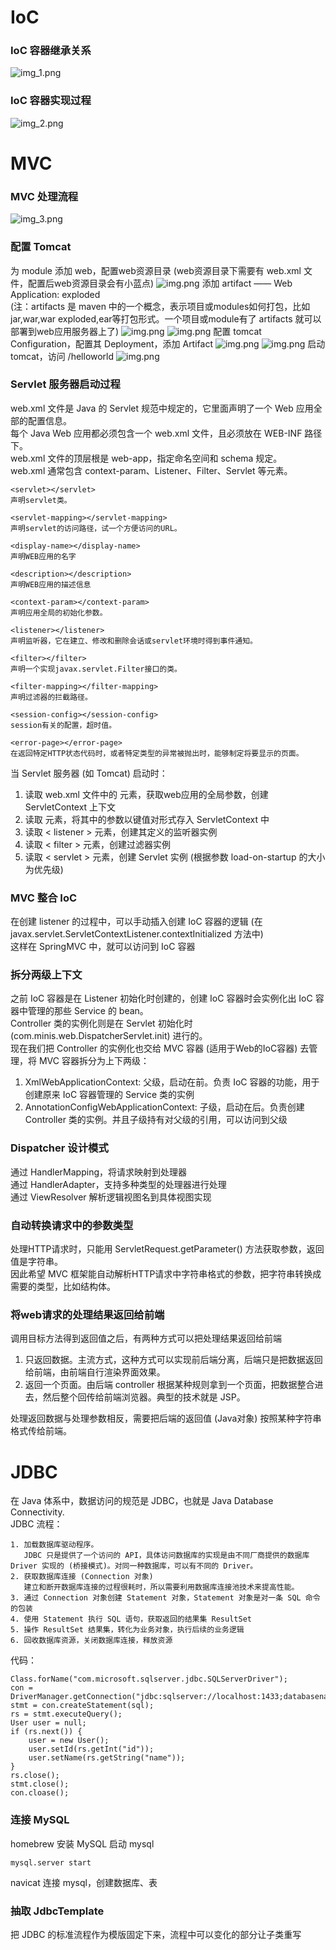 # IoC
### IoC 容器继承关系
![img_1.png](IoC容器继承关系.png)

### IoC 容器实现过程
![img_2.png](IoC容器实现过程.png)



# MVC
### MVC 处理流程
![img_3.png](MVC处理流程.png)


### 配置 Tomcat
为 module 添加 web，配置web资源目录 (web资源目录下需要有 web.xml 文件，配置后web资源目录会有小蓝点)
![img.png](images/img1.png)
添加 artifact —— Web Application: exploded </br>
(注：artifacts 是 maven 中的一个概念，表示项目或modules如何打包，比如jar,war,war exploded,ear等打包形式。一个项目或module有了 artifacts 就可以部署到web应用服务器上了)
![img.png](images/img2.png)
![img.png](images/img3.png)
配置 tomcat Configuration，配置其 Deployment，添加 Artifact
![img.png](images/img4.png)
![img.png](images/img5.png)
启动 tomcat，访问 /helloworld
![img.png](images/img6.png)


### Servlet 服务器启动过程
web.xml 文件是 Java 的 Servlet 规范中规定的，它里面声明了一个 Web 应用全部的配置信息。</br>
每个 Java Web 应用都必须包含一个 web.xml 文件，且必须放在 WEB-INF 路径下。</br>
web.xml 文件的顶层根是 web-app，指定命名空间和 schema 规定。 </br>
web.xml 通常包含 context-param、Listener、Filter、Servlet 等元素。</br>

    <servlet></servlet>
    声明servlet类。    

    <servlet-mapping></servlet-mapping>
    声明servlet的访问路径，试一个方便访问的URL。  

    <display-name></display-name>  
    声明WEB应用的名字    

    <description></description>   
    声明WEB应用的描述信息    

    <context-param></context-param>
    声明应用全局的初始化参数。  

    <listener></listener>
    声明监听器，它在建立、修改和删除会话或servlet环境时得到事件通知。

    <filter></filter>
    声明一个实现javax.servlet.Filter接口的类。    

    <filter-mapping></filter-mapping>
    声明过滤器的拦截路径。

    <session-config></session-config>
    session有关的配置，超时值。

    <error-page></error-page>
    在返回特定HTTP状态代码时，或者特定类型的异常被抛出时，能够制定将要显示的页面。   

当 Servlet 服务器 (如 Tomcat) 启动时：
1. 读取 web.xml 文件中的 <context-param> 元素，获取web应用的全局参数，创建 ServletContext 上下文
2. 读取 <context-param> 元素，将其中的参数以键值对形式存入 ServletContext 中
3. 读取 < listener > 元素，创建其定义的监听器实例
4. 读取 < filter > 元素，创建过滤器实例
5. 读取 < servlet > 元素，创建 Servlet 实例 (根据参数 load-on-startup 的大小为优先级)


### MVC 整合 IoC
在创建 listener 的过程中，可以手动插入创建 IoC 容器的逻辑 (在 javax.servlet.ServletContextListener.contextInitialized 方法中)</br>
这样在 SpringMVC 中，就可以访问到 IoC 容器


### 拆分两级上下文
之前 IoC 容器是在 Listener 初始化时创建的，创建 IoC 容器时会实例化出 IoC 容器中管理的那些 Service 的 bean。</br>
Controller 类的实例化则是在 Servlet 初始化时 (com.minis.web.DispatcherServlet.init) 进行的。</br>
现在我们把 Controller 的实例化也交给 MVC 容器 (适用于Web的IoC容器) 去管理，将 MVC 容器拆分为上下两级：
1. XmlWebApplicationContext: 父级，启动在前。负责 IoC 容器的功能，用于创建原来 IoC 容器管理的 Service 类的实例
2. AnnotationConfigWebApplicationContext: 子级，启动在后。负责创建 Controller 类的实例。并且子级持有对父级的引用，可以访问到父级


### Dispatcher 设计模式
通过 HandlerMapping，将请求映射到处理器 </br>
通过 HandlerAdapter，支持多种类型的处理器进行处理 </br>
通过 ViewResolver 解析逻辑视图名到具体视图实现 </br>


### 自动转换请求中的参数类型
处理HTTP请求时，只能用 ServletRequest.getParameter() 方法获取参数，返回值是字符串。</br>
因此希望 MVC 框架能自动解析HTTP请求中字符串格式的参数，把字符串转换成需要的类型，比如结构体。</br>


### 将web请求的处理结果返回给前端
调用目标方法得到返回值之后，有两种方式可以把处理结果返回给前端
1. 只返回数据。主流方式，这种方式可以实现前后端分离，后端只是把数据返回给前端，由前端自行渲染界面效果。
2. 返回一个页面。由后端 controller 根据某种规则拿到一个页面，把数据整合进去，然后整个回传给前端浏览器。典型的技术就是 JSP。

处理返回数据与处理参数相反，需要把后端的返回值 (Java对象) 按照某种字符串格式传给前端。



# JDBC
在 Java 体系中，数据访问的规范是 JDBC，也就是 Java Database Connectivity. </br>
JDBC 流程：

    1. 加载数据库驱动程序。
       JDBC 只是提供了一个访问的 API，具体访问数据库的实现是由不同厂商提供的数据库 Driver 实现的 (桥接模式)。对同一种数据库，可以有不同的 Driver。
    2. 获取数据库连接 (Connection 对象)
       建立和断开数据库连接的过程很耗时，所以需要利用数据库连接池技术来提高性能。
    3. 通过 Connection 对象创建 Statement 对象，Statement 对象是对一条 SQL 命令的包装
    4. 使用 Statement 执行 SQL 语句，获取返回的结果集 ResultSet
    5. 操作 ResultSet 结果集，转化为业务对象，执行后续的业务逻辑
    6. 回收数据库资源，关闭数据库连接，释放资源

代码：

    Class.forName("com.microsoft.sqlserver.jdbc.SQLServerDriver");
    con = DriverManager.getConnection("jdbc:sqlserver://localhost:1433;databasename=DEMO;user=testuser;password=test;");
    stmt = con.createStatement(sql); 
    rs = stmt.executeQuery();
    User user = null;
    if (rs.next()) {
        user = new User();
        user.setId(rs.getInt("id"));
        user.setName(rs.getString("name"));
    }
    rs.close();
    stmt.close();
    con.cloase();


### 连接 MySQL
homebrew 安装 MySQL
启动 mysql

    mysql.server start

navicat 连接 mysql，创建数据库、表


### 抽取 JdbcTemplate
把 JDBC 的标准流程作为模版固定下来，流程中可以变化的部分让子类重写
